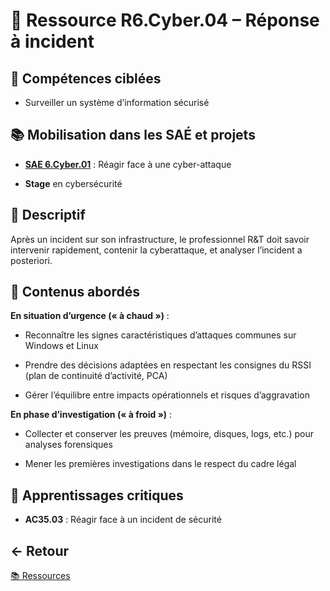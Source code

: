 # 📘 Ressource R6.Cyber.04 – Réponse à incident

## 🎯 Compétences ciblées

- Surveiller un système d’information sécurisé

## 📚 Mobilisation dans les SAÉ et projets

- **[SAE 6.Cyber.01](https://github.com/ThomasRubio/Portfolio/blob/main/SAE/SAE_6.Cyber.01/README.md)** : Réagir face à une cyber-attaque

- **Stage** en cybersécurité

## 📝 Descriptif

Après un incident sur son infrastructure, le professionnel R&T doit savoir intervenir rapidement, contenir la cyberattaque, et analyser l’incident a posteriori.

## 📖 Contenus abordés

**En situation d’urgence (« à chaud »)** :

- Reconnaître les signes caractéristiques d’attaques communes sur Windows et Linux

- Prendre des décisions adaptées en respectant les consignes du RSSI (plan de continuité d’activité, PCA)

- Gérer l’équilibre entre impacts opérationnels et risques d’aggravation

**En phase d’investigation (« à froid »)** :

- Collecter et conserver les preuves (mémoire, disques, logs, etc.) pour analyses forensiques

- Mener les premières investigations dans le respect du cadre légal

## 🧠 Apprentissages critiques

- **AC35.03** : Réagir face à un incident de sécurité

## ← Retour

[📚 Ressources](https://github.com/ThomasRubio/Portfolio/blob/main/RESSOURCES/README.md)

